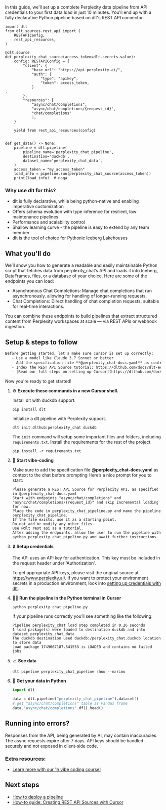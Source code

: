 In this guide, we'll set up a complete Perplexity data pipeline from API credentials to your first data load in just 10 minutes. You'll end up with a fully declarative Python pipeline based on dlt's REST API connector.

```python-outcome
import dlt
from dlt.sources.rest_api import (
    RESTAPIConfig,
    rest_api_resources,
)

@dlt.source
def perplexity_chat_source(access_token=dlt.secrets.value):
    config: RESTAPIConfig = {
        "client": {
            "base_url": "https://api.perplexity.ai/",
            "auth": {
                "type": "apikey",
                "token": access_token,
            }
,
        },
        "resources": [
            "async/chat/completions",
            "async/chat/completions/{request_id}",
            "chat/completions"
            ],
    }

    yield from rest_api_resources(config)


def get_data() -> None:
    pipeline = dlt.pipeline(
        pipeline_name='perplexity_chat_pipeline',
        destination='duckdb',
        dataset_name='perplexity_chat_data', 
    )
    access_token = "my_access_token"
    load_info = pipeline.run(perplexity_chat_source(access_token))
    print(load_info)  # noqa
```

### Why use dlt for this?

- dlt is fully declarative, while being python-native and enabling imperative customization
- Offers schema evolution with type inference for resilient, low maintenance pipelines
- Performance and scalability control
- Shallow learning curve - the pipeline is easy to extend by any team member
- dlt is the tool of choice for Pythonic Iceberg Lakehouses

## What you’ll do

We’ll show you how to generate a readable and easily maintainable Python script that fetches data from perplexity_chat’s API and loads it into Iceberg, DataFrames, files, or a database of your choice. Here are some of the endpoints you can load:

- Asynchronous Chat Completions: Manage chat completions that run asynchronously, allowing for handling of longer-running requests.
- Chat Completions: Direct handling of chat completion requests, suitable for real-time interactions.

You can combine these endpoints to build pipelines that extract structured content from Perplexity workspaces at scale — via REST APIs or webhook ingestion.

## Setup & steps to follow

```default
Before getting started, let's make sure Cursor is set up correctly:
   - Use a model like Claude 3.7 Sonnet or better
   - Add the specification file **@perplexity_chat-docs.yaml** as context
   - Index the REST API Source tutorial: https://dlthub.com/docs/dlt-ecosystem/verified-sources/rest_api/ and add it to context as **@dlt rest api**
   - [Read our full steps on setting up Cursor](https://dlthub.com/docs/dlt-ecosystem/llm-tooling/cursor-restapi#23-configuring-cursor-with-documentation)
```

Now you're ready to get started! 

1. ⚙️ **Execute these commands in a new Cursor shell.**
    
    Install dlt with duckdb support:
    ```shell
    pip install dlt
    ```

    Initialize a dlt pipeline with Perplexity support.
    ```shell
    dlt init dlthub:perplexity_chat duckdb
    ```

    The `init` command will setup some important files and folders, including `requirements.txt`. Install the requirements for the rest of the project.
    ```shell
    pip install -r requirements.txt
    ```
    
2. 🤠 **Start vibe-coding**
    
    Make sure to add the specification file **@perplexity_chat-docs.yaml** as context to the chat before prompting
    Here’s a nice prompt for you to start: 
    
    ```prompt
    Please generate a REST API Source for Perplexity API, as specified in @perplexity_chat-docs.yaml 
    Start with endpoints "async/chat/completions" and "async/chat/completions/{request_id}" and skip incremental loading for now. 
    Place the code in perplexity_chat_pipeline.py and name the pipeline perplexity_chat_pipeline. 
    If the file exists, use it as a starting point. 
    Do not add or modify any other files. 
    Use @dlt rest api as a tutorial. 
    After adding the endpoints, allow the user to run the pipeline with python perplexity_chat_pipeline.py and await further instructions.
    ```

    
3. 🔒 **Setup credentials** 
    
    The API uses an API key for authentication. This key must be included in the request header under 'Authorization'.
    
    To get appropriate API keys, please visit the original source at https://www.perplexity.ai/.
    If you want to protect your environment secrets in a production environment, look into [setting up credentials with dlt](https://dlthub.com/docs/walkthroughs/add_credentials).
    
4. 🏃‍♀️ **Run the pipeline in the Python terminal in Cursor**
    
    ```shell
    python perplexity_chat_pipeline.py
    ```
    
    If your pipeline runs correctly you’ll see something like the following:
    
    ```shell
    Pipeline perplexity_chat load step completed in 0.26 seconds
    1 load package(s) were loaded to destination duckdb and into dataset perplexity_chat_data
    The duckdb destination used duckdb:/perplexity_chat.duckdb location to store data
    Load package 1749667187.541553 is LOADED and contains no failed jobs
    ```
    
5. 📈 **See data**
    
    ```shell
    dlt pipeline perplexity_chat_pipeline show --marimo
    ```
    
6. 🐍 **Get your data in Python**
    
    ```python
    import dlt

   data = dlt.pipeline("perplexity_chat_pipeline").dataset()
   # get "async/chat/completions" table as Pandas frame
   data."async/chat/completions".df().head()
    ```

## Running into errors?

Responses from the API, being generated by AI, may contain inaccuracies. The async requests expire after 7 days. API keys should be handled securely and not exposed in client-side code.

### Extra resources:

- [Learn more with our 1h vibe coding course!](https://www.youtube.com/watch?v=GGid70rnJuM)

## Next steps

- [How to deploy a pipeline](https://dlthub.com/docs/walkthroughs/deploy-a-pipeline)
- [How-to guide: Creating REST API Sources with Cursor](https://dlthub.com/docs/dlt-ecosystem/llm-tooling/cursor-restapi)